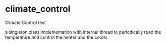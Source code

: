 # climate_control
Climate Control test

a singleton class implementation with internal thread to periodically read the temperature and control
the heater and the cooler.
